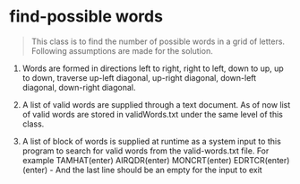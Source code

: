 # find-possible words

> This class is to find the number of possible words in a grid of letters. Following assumptions are made for the solution.

 1. Words are formed in directions left to right, right to left, down to up, up to down,
    traverse up-left diagonal, up-right diagonal, down-left diagonal, down-right diagonal.
 
 2. A list of valid words are supplied through a text document. As of now list of valid words are stored in validWords.txt under the same level of this class.
 
 3. A list of block of words is supplied at runtime as a system input to this program to search for valid words from the valid-words.txt file. For example
                    TAMHAT(enter)
                    AIRQDR(enter)
                    MONCRT(enter)
                    EDRTCR(enter)
                    (enter) - And the last line should be an empty for the input to exit

